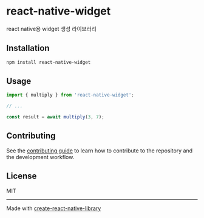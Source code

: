# react-native-widget

react native용 widget 생성 라이브러리

## Installation

```sh
npm install react-native-widget
```

## Usage


```js
import { multiply } from 'react-native-widget';

// ...

const result = await multiply(3, 7);
```


## Contributing

See the [contributing guide](CONTRIBUTING.md) to learn how to contribute to the repository and the development workflow.

## License

MIT

---

Made with [create-react-native-library](https://github.com/callstack/react-native-builder-bob)
